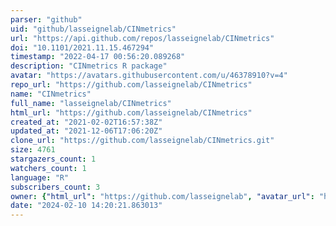 ```yaml
---
parser: "github"
uid: "github/lasseignelab/CINmetrics"
url: "https://api.github.com/repos/lasseignelab/CINmetrics"
doi: "10.1101/2021.11.15.467294"
timestamp: "2022-04-17 00:56:20.089268"
description: "CINmetrics R package"
avatar: "https://avatars.githubusercontent.com/u/46378910?v=4"
repo_url: "https://github.com/lasseignelab/CINmetrics"
name: "CINmetrics"
full_name: "lasseignelab/CINmetrics"
html_url: "https://github.com/lasseignelab/CINmetrics"
created_at: "2021-02-02T16:57:38Z"
updated_at: "2021-12-06T17:06:20Z"
clone_url: "https://github.com/lasseignelab/CINmetrics.git"
size: 4761
stargazers_count: 1
watchers_count: 1
language: "R"
subscribers_count: 3
owner: {"html_url": "https://github.com/lasseignelab", "avatar_url": "https://avatars.githubusercontent.com/u/46378910?v=4", "login": "lasseignelab", "type": "Organization"}
date: "2024-02-10 14:20:21.863013"
---
```

